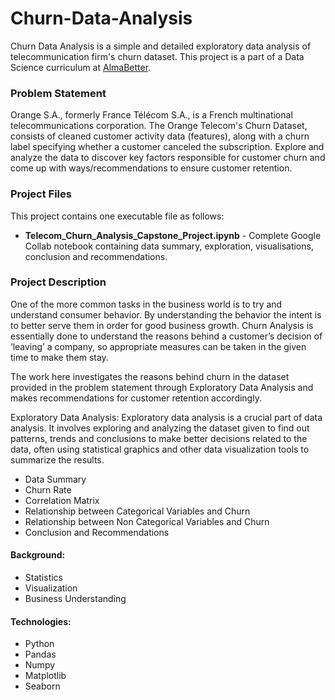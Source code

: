 # Churn-Data-Analysis
Churn Data Analysis is a simple and detailed exploratory data analysis of telecommunication firm's churn dataset. This project is a part of a Data Science curriculum at [AlmaBetter](https://www.almabetter.com/).
### Problem Statement
Orange S.A., formerly France Télécom S.A., is a French multinational telecommunications corporation. The Orange Telecom's Churn Dataset, consists of cleaned customer activity data (features), along with a churn label specifying whether a customer canceled the subscription.
Explore and analyze the data to discover key factors responsible for customer churn and come up with ways/recommendations to ensure customer retention.
### Project Files
This project contains one executable file as follows:
* **Telecom_Churn_Analysis_Capstone_Project.ipynb** - Complete Google Collab notebook containing data summary, exploration, visualisations, conclusion and recommendations.
### Project Description
One of the more common tasks in the business world is to try and understand consumer behavior. By understanding the behavior the intent is to better serve them in order for good business growth. Churn Analysis is essentially done to understand the reasons behind a customer’s decision of ‘leaving’ a company, so appropriate measures can be taken in the given time to make them stay.

The work here investigates the reasons behind churn in the dataset provided in the problem statement through Exploratory Data Analysis and makes recommendations for customer retention accordingly.


Exploratory Data Analysis: Exploratory data analysis is a crucial part of data analysis. It involves exploring and analyzing the dataset given to find out patterns, trends and conclusions to make better decisions related to the data, often using statistical graphics and other data visualization tools to summarize the results.
* Data Summary
* Churn Rate
* Correlation Matrix
* Relationship between Categorical Variables and Churn
* Relationship between Non Categorical Variables and Churn
* Conclusion and Recommendations

#### Background:
* Statistics
* Visualization 
* Business Understanding

#### Technologies:
* Python 
* Pandas
* Numpy
* Matplotlib
* Seaborn
